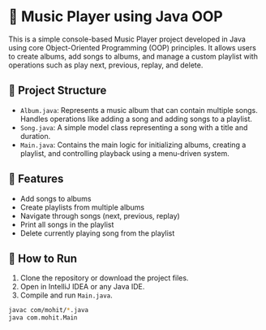 # 🎵 Music Player using Java OOP

This is a simple console-based Music Player project developed in Java using core Object-Oriented Programming (OOP) principles. It allows users to create albums, add songs to albums, and manage a custom playlist with operations such as play next, previous, replay, and delete.

## 📁 Project Structure

- `Album.java`: Represents a music album that can contain multiple songs. Handles operations like adding a song and adding songs to a playlist.
- `Song.java`: A simple model class representing a song with a title and duration.
- `Main.java`: Contains the main logic for initializing albums, creating a playlist, and controlling playback using a menu-driven system.

## 🚀 Features

- Add songs to albums
- Create playlists from multiple albums
- Navigate through songs (next, previous, replay)
- Print all songs in the playlist
- Delete currently playing song from the playlist

## 📌 How to Run

1. Clone the repository or download the project files.
2. Open in IntelliJ IDEA or any Java IDE.
3. Compile and run `Main.java`.

```bash
javac com/mohit/*.java
java com.mohit.Main
